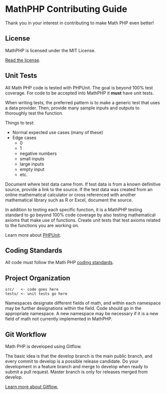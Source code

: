 # MathPHP Contributing Guide

Thank you in your interest in contributing to make Math PHP even better!

## License

MathPHP is licensed under the MIT License.

[Read the license](https://github.com/markrogoyski/math-php/blob/master/LICENSE.txt).

## Unit Tests

All Math PHP code is tested with PHPUnit. The goal is beyond 100% test coverage. For code to be accepted into MathPHP it
**must** have unit tests.

When writing tests, the preferred pattern is to make a generic test that uses a data provider. Then, provide many sample
inputs and outputs to thoroughly test the function.

Things to test:

* Normal expected use cases (many of these)
* Edge cases
    * 0
    * 1
    * negative numbers
    * small inputs
    * large inputs
    * empty input
    * etc.

Document where test data came from. If test data is from a known definitive source, provide a link to the source. If the
test data was created from an online mathematical calculator or cross referenced with another mathematical library such
as R or Excel, document the source.

In addition to testing each specific function, it is a MathPHP testing standard to go beyond 100% code coverage by also
testing mathematical axioms that make use of functions. Create unit tests that test axioms related to the functions you
are working on.

Learn more about [PHPUnit](http://www.phpunit.de/).

## Coding Standards

All code must follow the Math PHP [coding standards](https://github.com/markrogoyski/math-php/wiki/Coding-Standards).

## Project Organization

```
src/   <- code goes here
tests/ <- unit tests go here
```

Namespaces designate different fields of math, and within each namespace may be further designations within the field.
Code should go in the appropriate namespace. A new namespace may be necessary if it is a new field of math not currently
implemented in MathPHP.

## Git Workflow

Math PHP is developed using Gitflow.

The basic idea is that the develop branch is the main public branch, and every commit to develop is a possible release
candidate. Do your development in a feature branch and merge to develop when ready to submit a pull request. Master
branch is only for releases merged from develop.

[Learn more about Gitflow.](http://nvie.com/posts/a-successful-git-branching-model/)

